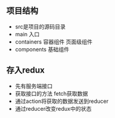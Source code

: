 ## 项目结构
- src是项目的源码目录
- main 入口
- containers 容器组件 页面级组件 
- components 基础组件


## 存入redux
- 先有服务端接口
- 获取接口的方法 fetch获取数据
- 通过action将获取的数据发送到reducer
- 通过reducer改变redux中的状态
